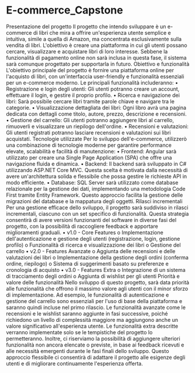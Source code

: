 # E-commerce_Capstone

Presentazione del progetto
Il progetto che intendo sviluppare è un e-commerce di libri che mira a offrire un'esperienza utente semplice e intuitiva, simile a quella di Amazon, ma concentrata esclusivamente sulla vendita di libri. L'obiettivo è creare una piattaforma in cui gli utenti possano cercare, visualizzare e acquistare libri di loro interesse. Sebbene la funzionalità di pagamento online non sarà inclusa in questa fase, il sistema sarà comunque progettato per supportarla in futuro.
Obiettivo e funzionalità
L'obiettivo principale del progetto è fornire una piattaforma online per l'acquisto di libri, con un'interfaccia user-friendly e funzionalità essenziali per un e-commerce moderno. Le principali funzionalità includeranno:
• Registrazione e login degli utenti: Gli utenti potranno creare un account, effettuare il login, e gestire il proprio profilo.
• Ricerca e navigazione dei libri: Sarà possibile cercare libri tramite parole chiave e navigare tra le categorie.
• Visualizzazione dettagliata dei libri: Ogni libro avrà una pagina dedicata con dettagli come titolo, autore, prezzo, descrizione e recensioni.
• Gestione del carrello: Gli utenti potranno aggiungere libri al carrello, rimuoverli e visualizzare un riepilogo dell'ordine.
• Recensioni e valutazioni: Gli utenti registrati potranno lasciare recensioni e valutazioni sui libri acquistati.
Tecnologie utilizzate
Per lo sviluppo dell'e-commerce, utilizzerò una combinazione di tecnologie moderne per garantire performance elevate, scalabilità e facilità di manutenzione:
• Frontend: Angular sarà utilizzato per creare una Single Page Application (SPA) che offre una navigazione fluida e dinamica.
• Backend: Il backend sarà sviluppato in C# utilizzando ASP.NET Core MVC. Questa scelta è motivata dalla necessità di avere un'architettura solida e flessibile che possa gestire le richieste API in modo efficiente.
• Database: SQL Server sarà utilizzato come database relazionale per la gestione dei dati, implementando una metodologia Code First tramite Entity Framework. Questo approccio facilita la gestione delle migrazioni del database e la mappatura degli oggetti.
Rilasci incrementali
Per una gestione efficace dello sviluppo, il progetto sarà suddiviso in rilasci incrementali, ciascuno con un set specifico di funzionalità. Questa strategia consentirà di avere versioni funzionanti del software in diverse fasi del progetto, con la possibilità di raccogliere feedback e apportare miglioramenti graduali.
• v1.0 - Core Features
o Implementazione dell'autenticazione e gestione degli utenti (registrazione, login, gestione profilo)
o Funzionalità di ricerca e visualizzazione dei libri
o Gestione del carrello
• v2.0 - Features Avanzate
o Aggiunta delle recensioni e delle valutazioni dei libri
o Implementazione della gestione degli ordini (conferma ordine, riepilogo)
o Sistema di suggerimenti basato su preferenze e cronologia di acquisto
• v3.0 - Features Extra
o Integrazione di un sistema di tracciamento degli ordini
o Aggiunta di wishlist per gli utenti
Priorità e valore delle funzionalità
Nello sviluppo di questo progetto, sarà data priorità alle funzionalità che offrono il massimo valore agli utenti con il minor sforzo di implementazione. Ad esempio, le funzionalità di autenticazione e gestione del carrello sono essenziali per l'uso di base della piattaforma e saranno quindi incluse nel primo rilascio. Le funzionalità avanzate come le recensioni e le wishlist saranno aggiunte in fasi successive, poiché richiedono un livello di complessità maggiore ma aggiungono anche un valore significativo all'esperienza utente.
Le funzionalità extra descritte verranno implementate solo se le tempistiche del progetto lo permetteranno. Inoltre, ci riserviamo la possibilità di aggiungere ulteriori funzionalità non ancora elencate o previste, in base ai feedback ricevuti e alle necessità emergenti durante le fasi finali dello sviluppo. Questo approccio flessibile ci consentirà di adattare il progetto alle esigenze degli utenti e di migliorare continuamente l'esperienza offerta.

